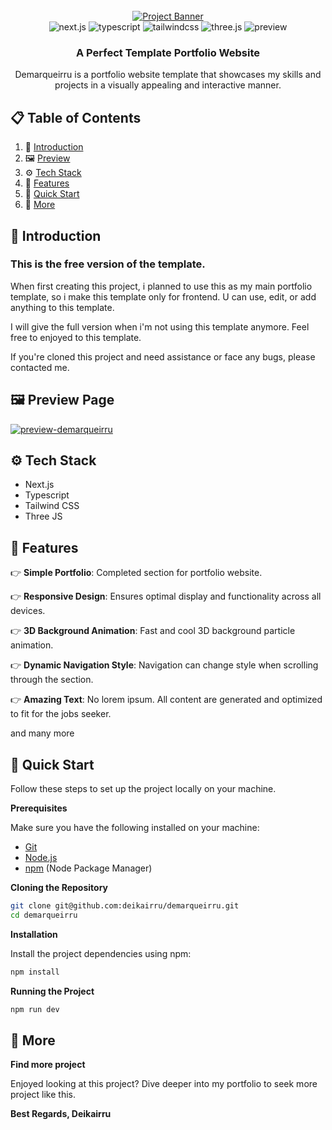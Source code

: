 <div align="center">
  <br />
    <a href="https://demarqueirru.vercel.app/" target="_blank">
      <img src="https://i.imgur.com/S3RsKYK.png" alt="Project Banner">
    </a>
  <br />

  <div>
    <img src="https://img.shields.io/badge/-Next_JS-black?style=for-the-badge&logoColor=white&logo=nextdotjs&color=000000" alt="next.js" />
    <img src="https://img.shields.io/badge/-TypeScript-3178c6?style=for-the-badge&logo=typescript&logoColor=white" alt="typescript"/>
    <img src="https://img.shields.io/badge/-Tailwind_CSS-black?style=for-the-badge&logoColor=white&logo=tailwindcss&color=06B6D4" alt="tailwindcss" />
    <img src="https://img.shields.io/badge/Three.js-000000?style=for-the-badge&logo=three.js&logoColor=white" alt="three.js"/>
    <img src="https://img.shields.io/badge/Preview-black?style=for-the-badge&logo=react&logoColor=react&label=Full%20Version" alt="preview"/>

  </div>

  <h3 align="center">A Perfect Template Portfolio Website</h3>
    <div align="center">
      Demarqueirru is a portfolio website template that showcases my skills and projects in a visually appealing and interactive manner.
    </div>
</div>

## 📋 <a name="table">Table of Contents</a>

1. 🤖 [Introduction](#introduction)
2. 🖼️ [Preview](#preview)
3. ⚙️ [Tech Stack](#tech-stack)
4. 🔋 [Features](#features)
5. 🤸 [Quick Start](#quick-start)
6. 🚀 [More](#more)

## <a name="introduction">🤖 Introduction</a>

### This is the free version of the template.

When first creating this project, i planned to use this as my main portfolio template, so i make this template only for frontend. U can use, edit, or add anything to this template.

I will give the full version when i'm not using this template anymore. Feel free to enjoyed to this template.

If you're cloned this project and need assistance or face any bugs, please contacted me.

## <a name="preview">🖼️ Preview Page</a>

<a href="https://demarqueirru.vercel.app/" target="_blank">
  <img src="https://i.imgur.com/g5zxKNW.png" alt="preview-demarqueirru" />
</a>

## <a name="tech-stack">⚙️ Tech Stack</a>

- Next.js
- Typescript
- Tailwind CSS
- Three JS

## <a name="features">🔋 Features</a>

👉 **Simple Portfolio**: Completed section for portfolio website.

👉 **Responsive Design**: Ensures optimal display and functionality across all devices.

👉 **3D Background Animation**: Fast and cool 3D background particle animation.

👉 **Dynamic Navigation Style**: Navigation can change style when scrolling through the section.

👉 **Amazing Text**: No lorem ipsum. All content are generated and optimized to fit for the jobs seeker.

and many more

## <a name="quick-start">🤸 Quick Start</a>

Follow these steps to set up the project locally on your machine.

**Prerequisites**

Make sure you have the following installed on your machine:

- [Git](https://git-scm.com/)
- [Node.js](https://nodejs.org/en)
- [npm](https://www.npmjs.com/) (Node Package Manager)

**Cloning the Repository**

```bash
git clone git@github.com:deikairru/demarqueirru.git
cd demarqueirru
```

**Installation**

Install the project dependencies using npm:

```bash
npm install
```

**Running the Project**

```bash
npm run dev
```

## <a name="more">🚀 More</a>

**Find more project**

Enjoyed looking at this project? Dive deeper into my portfolio to seek more project like this.

**Best Regards, Deikairru**

#

